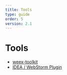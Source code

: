 ```yaml
---
title: Tools 
type: guide
order: 5
version: 2.1
---
```


# Tools  

- [weex-toolkit](./toolkit.html)
- [IDEA / WebStorm Plugin](./plugin.md)
